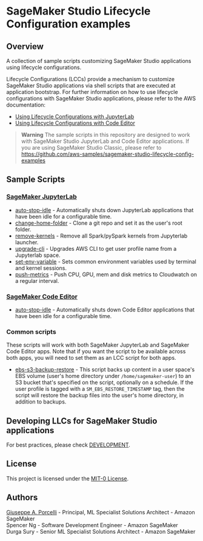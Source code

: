 # SageMaker Studio Lifecycle Configuration examples

## Overview
A collection of sample scripts customizing SageMaker Studio applications using lifecycle configurations.

Lifecycle Configurations (LCCs) provide a mechanism to customize SageMaker Studio applications via shell scripts that are executed at application bootstrap. For further information on how to use lifecycle configurations with SageMaker Studio applications, please refer to the AWS documentation:

- [Using Lifecycle Configurations with JupyterLab](https://docs.aws.amazon.com/sagemaker/latest/dg/jl-lcc.html)
- [Using Lifecycle Configurations with Code Editor](https://docs.aws.amazon.com/sagemaker/latest/dg/code-editor-use-lifecycle-configurations.html)

> **Warning**
> The sample scripts in this repository are designed to work with SageMaker Studio JupyterLab and Code Editor applications. If you are using SageMaker Studio Classic, please refer to https://github.com/aws-samples/sagemaker-studio-lifecycle-config-examples

## Sample Scripts

### [SageMaker JupyterLab](https://docs.aws.amazon.com/sagemaker/latest/dg/studio-updated-jl.html)
- [auto-stop-idle](jupyterlab/auto-stop-idle/) - Automatically shuts down JupyterLab applications that have been idle for a configurable time.
- [change-home-folder](jupyterlab/change-home-folder) - Clone a git repo and set it as the user's root folder.
- [remove-kernels](jupyterlab/remove-kernels) - Remove all Spark/pySpark kernels from Jupyterlab launcher.
- [upgrade-cli](jupyterlab/upgrade-cli) - Upgrades AWS CLI to get user profile name from a Jupyterlab space.
- [set-env-variable](jupyterlab/set-env-variable) - Sets common environment variables used by terminal and kernel sessions.
- [push-metrics](jupyterlab/push-metrics) - Push CPU, GPU, mem and disk metrics to Cloudwatch on a regular interval.

### [SageMaker Code Editor](https://docs.aws.amazon.com/sagemaker/latest/dg/code-editor.html)
- [auto-stop-idle](code-editor/auto-stop-idle/) - Automatically shuts down Code Editor applications that have been idle for a configurable time.

### Common scripts
These scripts will work with both SageMaker JupyterLab and SageMaker Code Editor apps. Note that if you want the script to be available across both apps, you will need to set them as an LCC script for both apps.
- [ebs-s3-backup-restore](common-scripts/ebs-s3-backup-restore) - This script backs up content in a user space's EBS volume (user's home directory under `/home/sagemaker-user`) to an S3 bucket that's specified on the script, optionally on a schedule. If the user profile is tagged with a `SM_EBS_RESTORE_TIMESTAMP` tag, then the script will restore the backup files into the user's home directory, in addition to backups.

## Developing LLCs for SageMaker Studio applications
For best practices, please check [DEVELOPMENT](DEVELOPMENT.md).

## License
This project is licensed under the [MIT-0 License](LICENSE).

## Authors
[Giuseppe A. Porcelli](https://www.linkedin.com/in/giuporcelli/) - Principal, ML Specialist Solutions Architect - Amazon SageMaker
<br />Spencer Ng - Software Development Engineer - Amazon SageMaker
<br />Durga Sury - Senior ML Specialist Solutions Architect - Amazon SageMaker